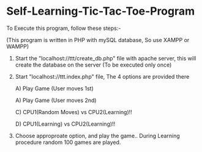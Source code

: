 # Self-Learning-Tic-Tac-Toe-Program

To Execute this program, follow these steps:-

(This program is written in PHP with mySQL database, So use XAMPP or WAMPP)

1. Start the "localhost://ttt/create_db.php" file with apache server, this will create the database on the server
   (To be executed only once)

2. Start "localhost://ttt.index.php" file, The 4 options are provided there

    A) Play Game (User moves 1st)
    
    A) Play Game (User moves 2nd)
    
    C) CPU1(Random Moves) vs CPU2(Learning)!!
    
    D) CPU1(Learning) vs CPU2(Learning)!!   
    

3. Choose approproate option, and play the game.. During Learning procedure random 100 games are played.

